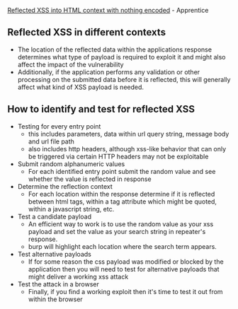 [Reflected XSS into HTML context with nothing encoded](Reflected%20XSS%20into%20HTML%20context%20with%20nothing%20encoded.md) - Apprentice

## Reflected XSS in different contexts
- The location of the reflected data within the applications response determines what type of payload is required to exploit it and might also affect the impact of the vulnerability
- Additionally, if the application performs any validation or other processing on the submitted data before it is reflected, this will generally affect what kind of XSS payload is needed. 

## How to identify and test for reflected XSS
- Testing for every entry point
	- this includes parameters, data within url query string, message body and url file path
	- also includes http headers, although xss-like behavior that can only be triggered via certain HTTP headers may not be exploitable
- Submit random alphanumeric values
	- For each identified entry point submit the random value and see whether the value is reflected in response
- Determine the reflection context
	- For each location within the response determine if it is reflected between html tags, within a tag attribute which might be quoted, within a javascript string, etc.
- Test a candidate payload
	- An efficient way to work is to use the random value as your xss payload and set the value as your search string in repeater's response.
	- burp will highlight each location where the search term appears.
- Test alternative payloads
	- If for some reason the css payload was modified or blocked by the application then you will need to test for alternative payloads that might deliver a working xss attack
- Test the attack in a browser
	- Finally, if you find a working exploit then it's time to test it out from within the browser